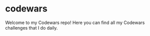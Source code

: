 # codewars


Welcome to my Codewars repo! Here you can find all my Codewars challenges that I do daily.